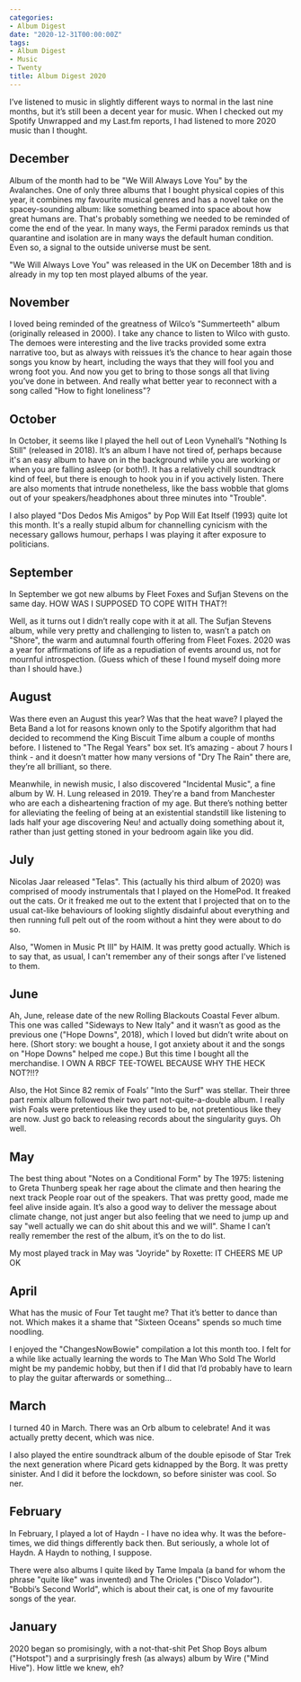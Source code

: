 ```yaml
---
categories:
- Album Digest
date: "2020-12-31T00:00:00Z"
tags:
- Album Digest
- Music
- Twenty
title: Album Digest 2020
---
```

I’ve listened to music in slightly different ways to normal in the last nine months, but it’s still been a decent year for music. When I checked out my Spotify Unwrapped and my Last.fm reports, I had listened to more 2020 music than I thought.

## December
Album of the month had to be "We Will Always Love You" by the Avalanches. One of only three albums that I bought physical copies of this year, it combines my favourite musical genres and has a novel take on the spacey-sounding album: like something beamed into space about how great humans are. That's probably something we needed to be reminded of come the end of the year. In many ways, the Fermi paradox reminds us that quarantine and isolation are in many ways the default human condition. Even so, a signal to the outside universe must be sent. 

"We Will Always Love You" was released in the UK on December 18th and is already in my top ten most played albums of the year.

## November
I loved being reminded of the greatness of Wilco’s "Summerteeth" album (originally released in 2000). I take any chance to listen to Wilco with gusto. The demoes were interesting and the live tracks provided some extra narrative too, but as always with reissues it’s the chance to hear again those songs you know by heart, including the ways that they will fool you and wrong foot you. And now you get to bring to those songs all that living you’ve done in between. And really what better year to reconnect with a song called "How to fight loneliness"?

## October
In October, it seems like I played the hell out of Leon Vynehall’s "Nothing Is Still" (released in 2018). It’s an album I have not tired of, perhaps because it's an easy album to have on in the background while you are working or when you are falling asleep (or both!). It has a relatively chill soundtrack kind of feel, but there is enough to hook you in if you actively listen. There are also moments that intrude nonetheless, like the bass wobble that gloms out of your speakers/headphones about three minutes into "Trouble".

I also played "Dos Dedos Mis Amigos" by Pop Will Eat Itself (1993) quite lot this month. It's a really stupid album for channelling cynicism with the necessary gallows humour, perhaps I was playing it after exposure to politicians.

## September
In September we got new albums by Fleet Foxes and Sufjan Stevens on the same day. HOW WAS I SUPPOSED TO COPE WITH THAT?! 

Well, as it turns out I didn’t really cope with it at all. The Sufjan Stevens album, while very pretty and challenging to listen to, wasn’t a patch on "Shore", the warm and autumnal fourth offering from Fleet Foxes. 2020 was a year for affirmations of life as a repudiation of events around us, not for mournful introspection. (Guess which of these I found myself doing more than I should have.)

## August
Was there even an August this year? Was that the heat wave? I played the Beta Band a lot for reasons known only to the Spotify algorithm that had decided to recommend the King Biscuit Time album a couple of months before. I listened to "The Regal Years" box set. It’s amazing - about 7 hours I think - and it doesn’t matter how many versions of "Dry The Rain" there are, they’re all brilliant, so there.

Meanwhile, in newish music, I also discovered "Incidental Music", a fine album by W. H. Lung released in 2019. They're a band from Manchester who are each a disheartening fraction of my age. But there’s nothing better for alleviating the feeling of being at an existential standstill like listening to lads half your age discovering Neu! and actually doing something about it, rather than just getting stoned in your bedroom again like you did.

## July
Nicolas Jaar released "Telas". This (actually his third album of 2020) was comprised of moody instrumentals that I played on the HomePod. It freaked out the cats. Or it freaked me out to the extent that I projected that on to the usual cat-like behaviours of looking slightly disdainful about everything and then running full pelt out of the room without a hint they were about to do so.

Also, "Women in Music Pt III" by HAIM. It was pretty good actually. Which is to say that, as usual, I can't remember any of their songs after I've listened to them. 

## June
Ah, June, release date of the new Rolling Blackouts Coastal Fever album. This one was called "Sideways to New Italy" and it wasn’t as good as the previous one ("Hope Downs", 2018), which I loved but didn’t write about on here. (Short story: we bought a house, I got anxiety about it and the songs on "Hope Downs" helped me cope.) But this time I bought all the merchandise. I OWN A RBCF TEE-TOWEL BECAUSE WHY THE HECK NOT?!!?

Also, the Hot Since 82 remix of Foals’ "Into the Surf" was stellar. Their three part remix album followed their two part not-quite-a-double album. I really wish Foals were pretentious like they used to be, not pretentious like they are now. Just go back to releasing records about the singularity guys. Oh well.

## May
The best thing about "Notes on a Conditional Form" by The 1975: listening to Greta Thunberg speak her rage about the climate and then hearing the next track People roar out of the speakers. That was pretty good, made me feel alive inside again. It’s also a good way to deliver the message about climate change, not just anger but also feeling that we need to jump up and say "well actually we can do shit about this and we will". Shame I can’t really remember the rest of the album, it’s on the to do list.

My most played track in May was "Joyride" by Roxette: IT CHEERS ME UP OK

## April
What has the music of Four Tet taught me? That it’s better to dance than not. Which makes it a shame that "Sixteen Oceans" spends so much time noodling. 

I enjoyed the "ChangesNowBowie" compilation a lot this month too. I felt for a while like actually learning the words to The Man Who Sold The World might be my pandemic hobby, but then if I did that I’d probably have to learn to play the guitar afterwards or something… 

## March
I turned 40 in March. There was an Orb album to celebrate! And it was actually pretty decent, which was nice.

I also played the entire soundtrack album of the double episode of Star Trek the next generation where Picard gets kidnapped by the Borg. It was pretty sinister.  And I did it before the lockdown, so before sinister was cool. So ner.

## February
In February, I played a lot of Haydn - I have no idea why. It was the before-times, we did things differently back then. But seriously, a whole lot of Haydn. A Haydn to nothing, I suppose.

There were also albums I quite liked by Tame Impala (a band for whom the phrase "quite like" was invented) and The Orioles ("Disco Volador"). "Bobbi’s Second World", which is about their cat, is one of my favourite songs of the year.

## January
2020 began so promisingly, with a not-that-shit Pet Shop Boys album ("Hotspot") and a surprisingly fresh (as always) album by Wire ("Mind Hive"). How little we knew, eh?

